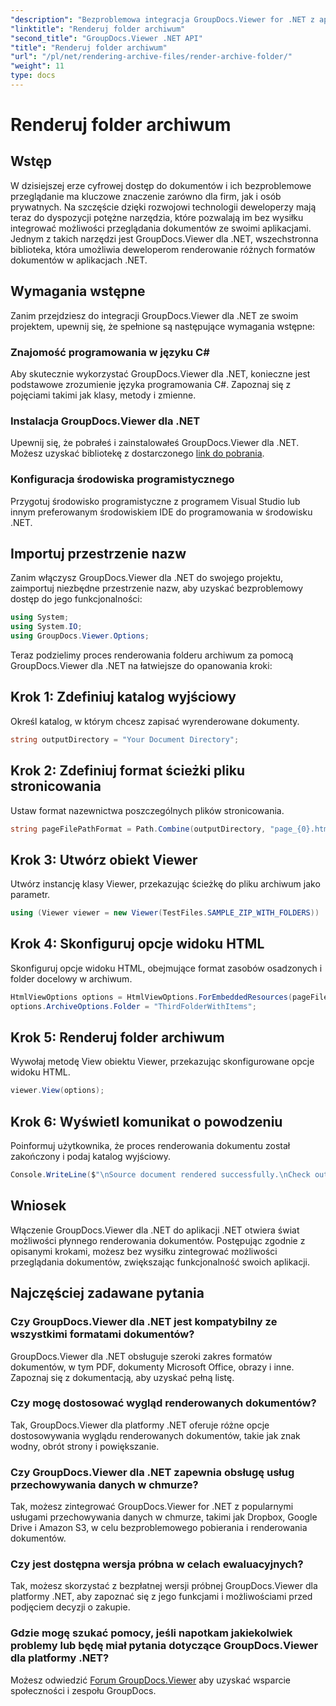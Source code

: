 ```yaml
---
"description": "Bezproblemowa integracja GroupDocs.Viewer for .NET z aplikacjami .NET w celu zapewnienia wydajnego renderowania i przeglądania dokumentów."
"linktitle": "Renderuj folder archiwum"
"second_title": "GroupDocs.Viewer .NET API"
"title": "Renderuj folder archiwum"
"url": "/pl/net/rendering-archive-files/render-archive-folder/"
"weight": 11
type: docs
---
```

# Renderuj folder archiwum

## Wstęp
W dzisiejszej erze cyfrowej dostęp do dokumentów i ich bezproblemowe przeglądanie ma kluczowe znaczenie zarówno dla firm, jak i osób prywatnych. Na szczęście dzięki rozwojowi technologii deweloperzy mają teraz do dyspozycji potężne narzędzia, które pozwalają im bez wysiłku integrować możliwości przeglądania dokumentów ze swoimi aplikacjami. Jednym z takich narzędzi jest GroupDocs.Viewer dla .NET, wszechstronna biblioteka, która umożliwia deweloperom renderowanie różnych formatów dokumentów w aplikacjach .NET.
## Wymagania wstępne
Zanim przejdziesz do integracji GroupDocs.Viewer dla .NET ze swoim projektem, upewnij się, że spełnione są następujące wymagania wstępne:
### Znajomość programowania w języku C#
Aby skutecznie wykorzystać GroupDocs.Viewer dla .NET, konieczne jest podstawowe zrozumienie języka programowania C#. Zapoznaj się z pojęciami takimi jak klasy, metody i zmienne.
### Instalacja GroupDocs.Viewer dla .NET
Upewnij się, że pobrałeś i zainstalowałeś GroupDocs.Viewer dla .NET. Możesz uzyskać bibliotekę z dostarczonego [link do pobrania](https://releases.groupdocs.com/viewer/net/).
### Konfiguracja środowiska programistycznego
Przygotuj środowisko programistyczne z programem Visual Studio lub innym preferowanym środowiskiem IDE do programowania w środowisku .NET.

## Importuj przestrzenie nazw
Zanim włączysz GroupDocs.Viewer dla .NET do swojego projektu, zaimportuj niezbędne przestrzenie nazw, aby uzyskać bezproblemowy dostęp do jego funkcjonalności:
```csharp
using System;
using System.IO;
using GroupDocs.Viewer.Options;
```

Teraz podzielimy proces renderowania folderu archiwum za pomocą GroupDocs.Viewer dla .NET na łatwiejsze do opanowania kroki:
## Krok 1: Zdefiniuj katalog wyjściowy
Określ katalog, w którym chcesz zapisać wyrenderowane dokumenty.
```csharp
string outputDirectory = "Your Document Directory";
```
## Krok 2: Zdefiniuj format ścieżki pliku stronicowania
Ustaw format nazewnictwa poszczególnych plików stronicowania.
```csharp
string pageFilePathFormat = Path.Combine(outputDirectory, "page_{0}.html");
```
## Krok 3: Utwórz obiekt Viewer
Utwórz instancję klasy Viewer, przekazując ścieżkę do pliku archiwum jako parametr.
```csharp
using (Viewer viewer = new Viewer(TestFiles.SAMPLE_ZIP_WITH_FOLDERS))
```
## Krok 4: Skonfiguruj opcje widoku HTML
Skonfiguruj opcje widoku HTML, obejmujące format zasobów osadzonych i folder docelowy w archiwum.
```csharp
HtmlViewOptions options = HtmlViewOptions.ForEmbeddedResources(pageFilePathFormat);
options.ArchiveOptions.Folder = "ThirdFolderWithItems";
```
## Krok 5: Renderuj folder archiwum
Wywołaj metodę View obiektu Viewer, przekazując skonfigurowane opcje widoku HTML.
```csharp
viewer.View(options);
```
## Krok 6: Wyświetl komunikat o powodzeniu
Poinformuj użytkownika, że proces renderowania dokumentu został zakończony i podaj katalog wyjściowy.
```csharp
Console.WriteLine($"\nSource document rendered successfully.\nCheck output in {outputDirectory}.");
```

## Wniosek
Włączenie GroupDocs.Viewer dla .NET do aplikacji .NET otwiera świat możliwości płynnego renderowania dokumentów. Postępując zgodnie z opisanymi krokami, możesz bez wysiłku zintegrować możliwości przeglądania dokumentów, zwiększając funkcjonalność swoich aplikacji.
## Najczęściej zadawane pytania
### Czy GroupDocs.Viewer dla .NET jest kompatybilny ze wszystkimi formatami dokumentów?
GroupDocs.Viewer dla .NET obsługuje szeroki zakres formatów dokumentów, w tym PDF, dokumenty Microsoft Office, obrazy i inne. Zapoznaj się z dokumentacją, aby uzyskać pełną listę.
### Czy mogę dostosować wygląd renderowanych dokumentów?
Tak, GroupDocs.Viewer dla platformy .NET oferuje różne opcje dostosowywania wyglądu renderowanych dokumentów, takie jak znak wodny, obrót strony i powiększanie.
### Czy GroupDocs.Viewer dla .NET zapewnia obsługę usług przechowywania danych w chmurze?
Tak, możesz zintegrować GroupDocs.Viewer for .NET z popularnymi usługami przechowywania danych w chmurze, takimi jak Dropbox, Google Drive i Amazon S3, w celu bezproblemowego pobierania i renderowania dokumentów.
### Czy jest dostępna wersja próbna w celach ewaluacyjnych?
Tak, możesz skorzystać z bezpłatnej wersji próbnej GroupDocs.Viewer dla platformy .NET, aby zapoznać się z jego funkcjami i możliwościami przed podjęciem decyzji o zakupie.
### Gdzie mogę szukać pomocy, jeśli napotkam jakiekolwiek problemy lub będę miał pytania dotyczące GroupDocs.Viewer dla platformy .NET?
Możesz odwiedzić [Forum GroupDocs.Viewer](https://forum.groupdocs.com/c/viewer/9) aby uzyskać wsparcie społeczności i zespołu GroupDocs.